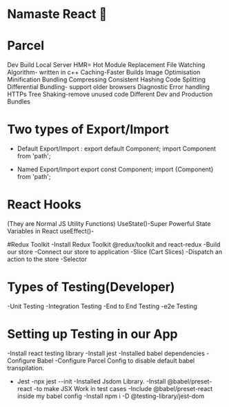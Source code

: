 # Namaste React :rocket:
<!-- /**
 * Header
 * -Logo
 * -Nav Items
 * Body
 * -Search
 * -Restaurant Cards Container
 * -Restaurant card  
 *  -Img
 *  -Name of Res,Star rating,Cuisines,Time for delivery
 * Footer
 * -CopyRight
 * -Links
 * -Address
 * -contact
 */ -->


# Parcel
Dev Build 
Local Server
HMR= Hot Module Replacement
File Watching Algorithm- written in c++
Caching-Faster Builds 
Image Optimisation
Minification
Bundling
Compressing
Consistent Hashing
Code Splitting
Differential Bundling- support older browsers
Diagnostic 
Error handling
HTTPs
Tree Shaking-remove unused code
Different Dev and Production  Bundles



# Two types of Export/Import 

- Default Export/Import :
export default Component;
import Component from 'path';

- Named Export/Import
export const Component;
import {Component} from 'path';



# React Hooks
(They are Normal JS Utility Functions)
UseState()-Super Powerful State Variables in React
useEffect()-




#Redux Toolkit
-Install Redux Toolkit @redux/toolkit and react-redux
-Build our store 
-Connect our store to application
-Slice (Cart Slices)
-Dispatch an action to the store
-Selector

# Types of Testing(Developer)
-Unit Testing
-Integration Testing
-End to End Testing -e2e Testing



# Setting up Testing in our App 
-Install react testing library
-Install jest
-Installed babel dependencies
-Configure Babel
-Configure Parcel Config to disable default babel transpilation.
- Jest -npx jest --init
-Installed Jsdom Library.
-Install @babel/preset-react -to make JSX Work in test cases
-Include @babel/preset-react inside my babel config 
-Install npm i -D @testing-library/jest-dom










